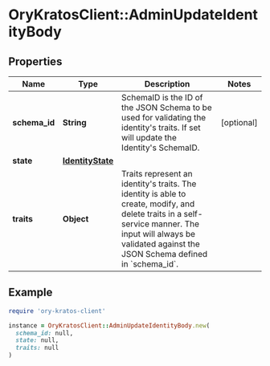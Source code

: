 # OryKratosClient::AdminUpdateIdentityBody

## Properties

| Name | Type | Description | Notes |
| ---- | ---- | ----------- | ----- |
| **schema_id** | **String** | SchemaID is the ID of the JSON Schema to be used for validating the identity&#39;s traits. If set will update the Identity&#39;s SchemaID. | [optional] |
| **state** | [**IdentityState**](IdentityState.md) |  |  |
| **traits** | **Object** | Traits represent an identity&#39;s traits. The identity is able to create, modify, and delete traits in a self-service manner. The input will always be validated against the JSON Schema defined in &#x60;schema_id&#x60;. |  |

## Example

```ruby
require 'ory-kratos-client'

instance = OryKratosClient::AdminUpdateIdentityBody.new(
  schema_id: null,
  state: null,
  traits: null
)
```

